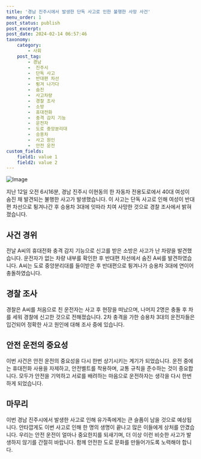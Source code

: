 ```yaml
---
title: '경남 진주시에서 발생한 단독 사고로 인한 불행한 사망 사건'
menu_order: 1
post_status: publish
post_excerpt: 
post_date: 2024-02-14 06:57:46
taxonomy:
    category:
        - 사회
    post_tag:
        - 경남
        -  진주시
        -  단독 사고
        -  반대편 차선
        -  튕겨 나가다
        -  숨진
        -  사고차량
        -  경찰 조사
        -  소방
        -  휴대전화
        -  충격 감지 기능
        -  운전자
        -  도로 중앙분리대
        -  승용차
        -  사고 원인
        -  안전 운전
custom_fields:
    field1: value 1
    field2: value 2
---
```


![Image](https://imgnews.pstatic.net/image/421/2024/02/13/0007347913_001_20240213121001487.jpg?type=w647)

지난 12일 오전 6시16분, 경남 진주시 이현동의 한 자동차 전용도로에서 40대 여성이 숨진 채 발견되는 불행한 사고가 발생했습니다. 이 사고는 단독 사고로 인해 여성이 반대편 차선으로 튕겨나간 후 승용차 3대에 잇따라 치여 사망한 것으로 경찰 조사에서 밝혀졌습니다.
## 사건 경위
전날 A씨의 휴대전화 충격 감지 기능으로 신고를 받은 소방은 사고가 난 차량을 발견했습니다. 운전자가 없는 차량 내부를 확인한 후 반대편 차선에서 숨진 A씨를 발견하였습니다. A씨는 도로 중앙분리대를 들이받은 후 반대편으로 튕겨나가 승용차 3대에 연이어 충돌하였습니다.
## 경찰 조사
경찰은 A씨를 처음으로 친 운전자는 사고 후 현장을 떠났으며, 나머지 2명은 충돌 후 차를 세워 경찰에 신고한 것으로 전해졌습니다. 2차 충격을 가한 승용차 3대의 운전자들은 입건되어 정확한 사고 원인에 대해 조사 중에 있습니다.
## 안전 운전의 중요성
이번 사건은 안전 운전의 중요성을 다시 한번 상기시키는 계기가 되었습니다. 운전 중에는 휴대전화 사용을 자제하고, 안전벨트를 착용하며, 교통 규칙을 준수하는 것이 중요합니다. 모두가 안전을 기억하고 서로를 배려하는 마음으로 운전하자는 생각을 다시 한번 하게 되었습니다.
## 마무리
이번 경남 진주시에서 발생한 사고로 인해 유가족에게는 큰 슬픔이 남을 것으로 예상됩니다. 안타깝게도 이번 사고로 인해 한 명의 생명이 끝나고 많은 이들에게 상처를 안겼습니다. 우리는 안전 운전이 얼마나 중요한지를 되새기며, 더 이상 이런 비슷한 사고가 발생하지 않기를 간절히 바랍니다. 함께 안전한 도로 문화를 만들어가도록 노력해야 합니다.
